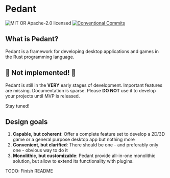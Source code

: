 # Pedant
![MIT OR Apache-2.0 licensed][license-badge]
[![Conventional Commits][conventional-commits-badge]][conventional-commits-url]

[license-badge]: https://img.shields.io/badge/license-MIT_OR_Apache--2.0-blue.svg
[conventional-commits-badge]: https://img.shields.io/badge/Conventional%20Commits-1.0.0-%23FE5196?logo=conventionalcommits&logoColor=white
[conventional-commits-url]: https://conventionalcommits.org

## What is Pedant?
Pedant is a framework for developing desktop applications and games in the Rust programming language.

## 🚨 Not implemented! 🚨
Pedant is still in the **VERY** early stages of development. Important features are missing. Documentation is sparse.
Please **DO NOT** use it to develop your projects until MVP is released.

Stay tuned!

## Design goals
1. **Capable, but coherent**: Offer a complete feature set to develop a 2D/3D game or a general purpose desktop 
app but nothing more
2. **Convenient, but clarified**: There should be one - and preferably only one - obvious way to do it
3. **Monolithic, but customizable**: Pedant provide all-in-one monolithic solution, but allow to extend its functionality with plugins.

TODO: Finish README